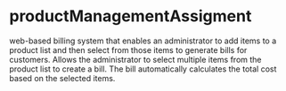 # productManagementAssigment
web-based billing system that enables an administrator to add items to a product list and then select from those items to generate bills for customers. Allows the administrator to select multiple items from the product list to create a bill. The bill automatically calculates the total cost based on the selected items. 
